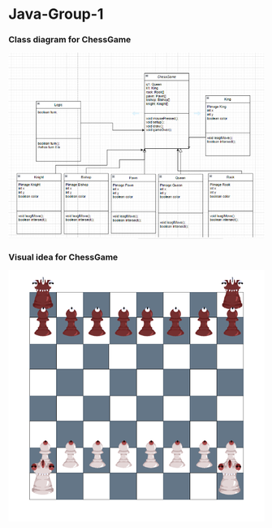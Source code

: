 # Java-Group-1

### Class diagram for ChessGame

![class diagram ChessGame](https://github.com/9620728/Java-Group-1/blob/main/Images/ChessGame.png?raw=true)

### Visual idea for ChessGame

![class diagram ChessGame](https://github.com/9620728/Java-Group-1/blob/main/Images/chess.drawio.png)
